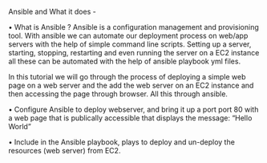 Ansible and What it does - 

• What is Ansible ?
    Ansible is a configuration management and provisioning tool. With ansible we can automate our deployment process on web/app servers with the help of simple command line scripts. Setting up a server, starting, stopping, restarting and even running the server on a EC2 instance all these can be automated with the help of ansible playbook yml files.

In this tutorial we will go through the process of deploying a simple web page on a web server and the add the web server on an EC2 instance and then accessing the page through browser. All this through ansible. 

• Configure Ansible to deploy webserver, and bring it up a port port 80 with a web page that is publically accessible that displays the message: “Hello World”

• Include in the Ansible playbook, plays to deploy and un-deploy the resources (web server) from EC2.
